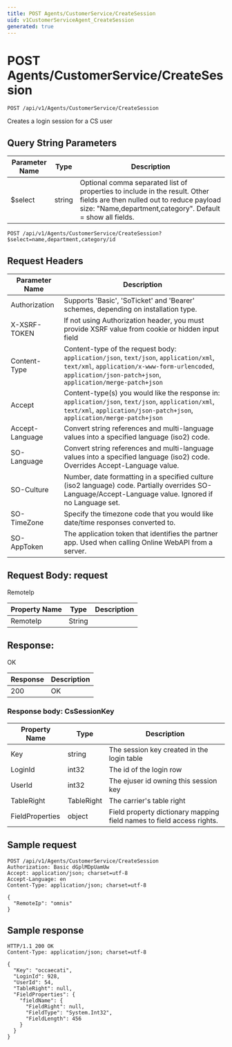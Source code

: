 ```yaml
---
title: POST Agents/CustomerService/CreateSession
uid: v1CustomerServiceAgent_CreateSession
generated: true
---
```


# POST Agents/CustomerService/CreateSession

```http
POST /api/v1/Agents/CustomerService/CreateSession
```

Creates a login session for a CS user







## Query String Parameters

| Parameter Name | Type |  Description |
|----------------|------|--------------|
| $select | string |  Optional comma separated list of properties to include in the result. Other fields are then nulled out to reduce payload size: "Name,department,category". Default = show all fields. |

```http
POST /api/v1/Agents/CustomerService/CreateSession?$select=name,department,category/id
```


## Request Headers

| Parameter Name | Description |
|----------------|-------------|
| Authorization  | Supports 'Basic', 'SoTicket' and 'Bearer' schemes, depending on installation type. |
| X-XSRF-TOKEN   | If not using Authorization header, you must provide XSRF value from cookie or hidden input field |
| Content-Type | Content-type of the request body: `application/json`, `text/json`, `application/xml`, `text/xml`, `application/x-www-form-urlencoded`, `application/json-patch+json`, `application/merge-patch+json` |
| Accept         | Content-type(s) you would like the response in: `application/json`, `text/json`, `application/xml`, `text/xml`, `application/json-patch+json`, `application/merge-patch+json` |
| Accept-Language | Convert string references and multi-language values into a specified language (iso2) code. |
| SO-Language | Convert string references and multi-language values into a specified language (iso2) code. Overrides Accept-Language value. |
| SO-Culture | Number, date formatting in a specified culture (iso2 language) code. Partially overrides SO-Language/Accept-Language value. Ignored if no Language set. |
| SO-TimeZone | Specify the timezone code that you would like date/time responses converted to. |
| SO-AppToken | The application token that identifies the partner app. Used when calling Online WebAPI from a server. |

## Request Body: request 

RemoteIp 

| Property Name | Type |  Description |
|----------------|------|--------------|
| RemoteIp | String |  |

## Response:

OK

| Response | Description |
|----------------|-------------|
| 200 | OK |

### Response body: CsSessionKey

| Property Name | Type |  Description |
|----------------|------|--------------|
| Key | string | The session key created in the login table |
| LoginId | int32 | The id of the login row |
| UserId | int32 | The ejuser id owning this session key |
| TableRight | TableRight | The carrier's table right |
| FieldProperties | object | Field property dictionary mapping field names to field access rights. |

## Sample request

```http!
POST /api/v1/Agents/CustomerService/CreateSession
Authorization: Basic dGplMDpUamUw
Accept: application/json; charset=utf-8
Accept-Language: en
Content-Type: application/json; charset=utf-8

{
  "RemoteIp": "omnis"
}
```

## Sample response

```http_
HTTP/1.1 200 OK
Content-Type: application/json; charset=utf-8

{
  "Key": "occaecati",
  "LoginId": 928,
  "UserId": 54,
  "TableRight": null,
  "FieldProperties": {
    "fieldName": {
      "FieldRight": null,
      "FieldType": "System.Int32",
      "FieldLength": 456
    }
  }
}
```